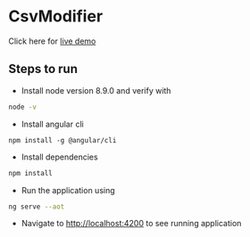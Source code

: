 # CsvModifier

Click here for [live demo](https://csv-modifier.herokuapp.com)

## Steps to run
* Install node version 8.9.0 and verify with
```bash
node -v
```

* Install angular cli
```bask
npm install -g @angular/cli
```

* Install dependencies
```bash
npm install
```

* Run the application using
```bash
ng serve --aot
```

* Navigate to [http://localhost:4200](http://localhost:4200) to see running application
